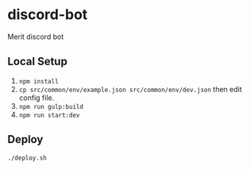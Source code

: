 # discord-bot
Merit discord bot

## Local Setup

1. `npm install`
2. `cp src/common/env/example.json src/common/env/dev.json` then edit config file.
3. `npm run gulp:build`
4. `npm run start:dev`

## Deploy 

`./deploy.sh`


